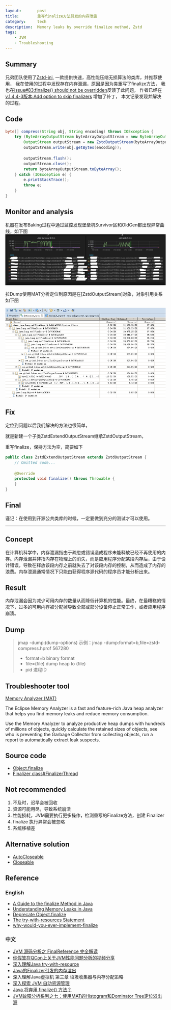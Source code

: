 ```yaml
---
layout:       post
title:        重写finalize方法引发的内存泄露
category:     tech
description:  Memory leaks by override finalize method, Zstd
tags:
    - JVM
    - Troubleshooting
---
```


## Summary
兄弟团队使用了[Zstd-jni](https://github.com/luben/zstd-jni), 一款提供快速，高性能压缩无损算法的类库，并推荐使用，
我在使用的过程中发现存在内存泄漏，原因是因为类重写了finalize方法，
我也在[issue#83:finalize() should not be overridden](https://github.com/luben/zstd-jni/issues/83)反馈了此问题，
作者已经在[v.1.4.4-3版本:Add option to skip finalizers](https://github.com/luben/zstd-jni/commit/2dd134c987732cca468f3fee8eb50d9c6bb149e0) 增加了补丁，
本文记录发现并解决的过程。

## Code
```Java
byte[] compress(String obj, String encoding) throws IOException {
    try (ByteArrayOutputStream byteArrayOutputStream = new ByteArrayOutputStream(1024);
        OutputStream outputStream = new ZstdOutputStream(byteArrayOutputStream)) {
        outputStream.write(obj.getBytes(encoding));

        outputStream.flush();
        outputStream.close();
        return byteArrayOutputStream.toByteArray();
    } catch (IOException e) {
        e.printStackTrace();
        throw e;
    }
}
```

## Monitor and analysis
机器在发布Baking过程中通过监控发现堡垒机Survivor区和OldGen都出现异常曲线，如下图
![hickwall_memory_leaks_mosaic](/img/posts/tech/hickwall_memory_leaks_mosaic.jpg)

拉Dump使用MAT分析定位到原因是在[ZstdOutputStream]对象，对象引用关系如下图

![ZstdOutputStream.mat_dominator_tree](/img/posts/tech/ZstdOutputStream.mat_dominator_tree.png)

## Fix
定位到问题以后我们解决的方法也很简单，

就是新建一个子类ZstdExtendOutputStream继承ZstdOutputStream，

重写finalize，保持方法为空，简要如下
```java
public class ZstdExtendOutputStream extends ZstdOutputStream {
    // Omitted code...

    @Override
    protected void finalize() throws Throwable {
    }
}
```

## Final
谨记：在使用到开源公共类库的时候，一定要做到充分的测试才可以使用。

---

## Concept
在计算机科学中，内存泄漏指由于疏忽或错误造成程序未能释放已经不再使用的内存。内存泄漏并非指内存在物理上的消失，而是应用程序分配某段内存后，由于设计错误，导致在释放该段内存之前就失去了对该段内存的控制，从而造成了内存的浪费。内存泄漏通常情况下只能由获得程序源代码的程序员才能分析出来。

## Result
内存泄漏会因为减少可用内存的数量从而降低计算机的性能。最终，在最糟糕的情况下，过多的可用内存被分配掉导致全部或部分设备停止正常工作，或者应用程序崩溃。

## Dump
>jmap -dump:(dump-options) 示例：jmap -dump:format=b,file=zstd-compress.hprof 567280
> - format=b binary format
> - file=(file) dump heap to (file)
> - pid 进程ID

## Troubleshooter tool
[Memory Analyzer (MAT)](https://www.eclipse.org/mat/)

The Eclipse Memory Analyzer is a fast and feature-rich Java heap analyzer that helps you find memory leaks and reduce memory consumption.

Use the Memory Analyzer to analyze productive heap dumps with hundreds of millions of objects, quickly calculate the retained sizes of objects, see who is preventing the Garbage Collector from collecting objects, run a report to automatically extract leak suspects.

## Source code
- [Object.finalize](https://docs.oracle.com/javase/8/docs/api/java/lang/Object.html#finalize--)
- [Finalizer class#FinalizerThread](http://hg.openjdk.java.net/jdk8/jdk8/jdk/file/687fd7c7986d/src/share/classes/java/lang/ref/Finalizer.java#l186)

## Not recommended
1. 不及时，迟早会被回收
2. 资源可能用尽，导致系统崩溃
3. 性能损耗，JVM需要执行更多操作，检测重写的Finalize方法，创建 Finalizer
4. finalize 执行异常会被忽略
5. 系统移植差

## Alternative solution
- [AutoCloseable](https://docs.oracle.com/javase/8/docs/api/java/lang/AutoCloseable.html)
- [Closeable](https://docs.oracle.com/javase/8/docs/api/java/io/Closeable.html)

## Reference

### English
- [A Guide to the finalize Method in Java](https://www.baeldung.com/java-finalize)
- [Understanding Memory Leaks in Java](https://www.baeldung.com/java-memory-leaks)
- [Deprecate Object.finalize](https://bugs.openjdk.java.net/browse/JDK-8165641)
- [The try-with-resources Statement](https://docs.oracle.com/javase/tutorial/essential/exceptions/tryResourceClose.html)
- [why-would-you-ever-implement-finalize](https://stackoverflow.com/questions/158174/why-would-you-ever-implement-finalize)

### 中文
- [JVM 源码分析之 FinalReference 完全解读](https://www.infoq.cn/article/jvm-source-code-analysis-finalreference)
- [你假笨在QCon上关于JVM性能问题分析的视频分享](https://mp.weixin.qq.com/s/OVtGfivZxBt8Ht2yZ8rccg)
- [深入理解Java try-with-resource](http://www.kissyu.org/2016/10/06/%E6%B7%B1%E5%85%A5%E7%90%86%E8%A7%A3Java%20try-with-resource/)
- [Java的Finalizer引发的内存溢出](https://www.cnblogs.com/benwu/articles/5812903.html)
- 深入理解Java虚拟机 第三章 垃圾收集器与内存分配策略
- [深入探索 JVM 自动资源管理](https://www.infoq.cn/article/Finalize-Exiting-Java)
- [Java 将弃用 finalize() 方法？](https://www.infoq.cn/article/2017/03/Java-Finalize-Deprecated/)
- [JVM故障分析系列之七：使用MAT的Histogram和Dominator Tree定位溢出源](https://www.javatang.com/archives/2017/11/08/11582145.html/comment-page-1)
